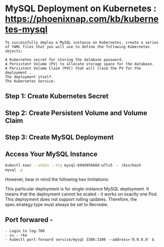 # MySQL Deployment on Kubernetes : https://phoenixnap.com/kb/kubernetes-mysql
    To successfully deploy a MySQL instance on Kubernetes, create a series of YAML files that you will use to define the following Kubernetes objects:

    A Kubernetes secret for storing the database password.
    A Persistent Volume (PV) to allocate storage space for the database.
    A Persistent Volume Claim (PVC) that will claim the PV for the deployment .
    The deployment itself.
    The Kubernetes Service.

## Step 1: Create Kubernetes Secret
## Step 2: Create Persistent Volume and Volume Claim
## Step 3: Create MySQL Deployment
## Access Your MySQL Instance
```bash
kubectl exec --stdin --tty mysql-694d95668d-w7lv5 -- /bin/bash
mysql -p
```

However, bear in mind the following two limitations:

This particular deployment is for single-instance MySQL deployment. It means that the deployment cannot be scaled - it works on exactly one Pod.
This deployment does not support rolling updates. Therefore, the spec.strategy.type must always be set to Recreate.

## Port forwared -
    - Login to log-700
    - su - rke
    - kubectl port-forward service/mysql 3306:3306 --address='0.0.0.0' &

